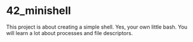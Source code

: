# 42_minishell
This project is about creating a simple shell. Yes, your own little bash. You will learn a lot about processes and file descriptors.
